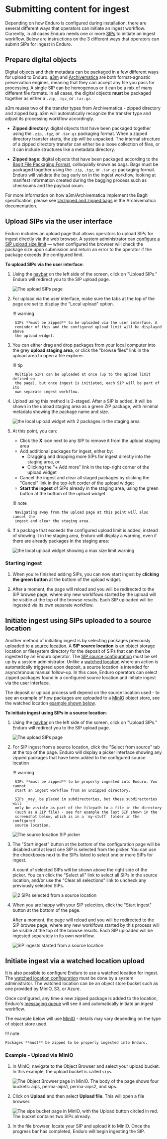 # Submitting content for ingest

Depending on how Enduro is configured during installation, there are several
different ways that operators can initiate an ingest workflow. Currently, in all
cases Enduro needs one or more
[SIPs](../glossary.md#submission-information-package-sip) to initiate an ingest
workflow. Below are instructions on the 3 different ways that operators can
submit SIPs for ingest in Enduro.

## Prepare digital objects

Digital objects and their metadata can be packaged in a few different ways for
upload to Enduro. [a3m][a3m] and [Archivematica][Archivematica] are both
format-agnostic preservation engines, meaning that they can accept any file you
pass for processing. A single SIP can be homogenous or it can be a mix of many
different file formats. In all cases, the digital objects **must** be packaged
together as either a `.zip`, `.tgz`, or `.tar.gz`.

a3m reuses two of the transfer types from Archivematica - zipped directory and
zipped bag. a3m will automatically recognize the transfer type and adjust its
processing workflow accordingly.

* **Zipped directory**: digital objects that have been packaged together using
  the `.zip`, `.tgz`, or `.tar.gz` packaging format. When a zipped directory
  transfer starts, the zip will be unpacked. The internal structure of a zipped
  directory transfer can either be a loose collection of files, or it can
  include structures like a metadata directory.

* **Zipped bags**: digital objects that have been packaged according to the
  [BagIt File Packaging Format][BagIt], colloquially known as bags. Bags must be
  packaged together using the `.zip`, `.tgz`, or `.tar.gz` packaging format.
  Enduro will validate the bag early on in the ingest workflow, looking at
  manifest information created during the bagging process such as checksums and
  the payload oxum.

For more information on how a3m/Archivematica implement the BagIt specification,
please see [Unzipped and zipped bags][Unzipped and zipped bags]
in the Archivematica documentation.

## Upload SIPs via the user interface

Enduro includes an upload page that allows operators to upload SIPs for ingest
directly via the web browser. A system administrator can
[configure a SIP upload size limit] — when configured the browser will check
the package size upon submission and return an error to the operator if the
package exceeds the configured limit.

**To upload SIPs via the user interface**:

1. Using the [navbar](../overview.md#navigation) on the left side of the screen,
   click on "Upload SIPs." Enduro will redirect you to the SIP upload  page.

    ![The upload SIPs page](../screenshots/local-upload.png)

2. For upload via the user interface, make sure the tabs at the top of the page
   are set to display the "Local upload" option.

    !!! warning

        SIPs **must be zipped** to be uploaded via the user interface. A
        reminder of this and the configured upload limit will be displayed above
        the upload widget.

3. You can either drag and drop packages from your local computer into the grey
   **upload staging area**, or click the "browse files" link in the upload area
   to open a file explorer.

    !!! tip

        Multiple SIPs can be uploaded at once (up to the upload limit defined on
        the page), but once ingest is initiated, each SIP will be part of its
        own separate ingest workflow.

4. Upload using this method is 2-staged. After a SIP is added, it will be shown
   in the upload staging area as a green ZIP package, with minimal metadata
   showing the package name and size.

    ![the local upload widget with 2 packages in the staging area](../screenshots/local-upload-staging.png)

5. At this point, you can:

    * Click the **X** icon next to any SIP to remove it from the upload staging
      area
    * Add additional packages for ingest, either by:
        * Dragging and dropping more SIPs for ingest directly into the staging
          area, or
        * Clicking the "+ Add more" link in the top-right corner of the upload
          widget
    * Cancel the ingest and clear all staged packages by clicking the "Cancel"
      link in the top-left corder of the upload widget
    * **Start the ingest** of SIPs already in the staging area, using the green
      button at the bottom of the upload widget

    !!! note

        Navigating away from the upload page at this point will also cancel the
        ingest and clear the staging area.

6. If a package that exceeds the configured upload limit is added, instead of
   showing it in the staging area, Enduro will display a warning, even if there
   are already packages in the staging area:

    ![the local upload widget showing a max size limit warning](../screenshots/local-upload-size-limit.png)

### Starting ingest

1. When you're finished adding SIPs, you can now start ingest by **clicking the
   green button** at the bottom of the upload widget.

2. After a moment, the page will reload and you will be redirected to the SIP
   browse page, where any new worklfows started by the upload  will be visible
   at the top of the browse results. Each SIP uploaded will be ingested via its
   own separate workflow.

## Initiate ingest using SIPs uploaded to a source location

Another method of initiating ingest is by selecting packages previously uploaded
to a [source location]. A **SIP source location** is an object storage location
or filesystem directory for the deposit of SIPs that can then be ingested by an
Enduro operator. The [SIP source configuration] must be set up by a system
administrator. Unlike a [watched location] where an action is automatically
triggered upon deposit, a source location is intended for asynchronous manual
follow-up. In this case, Enduro operators can select zipped packages found in a
configured source location and initiate ingest via the user interface.

The deposit or upload process will depend on the source location used - to see
an example of how packages are uploaded to a [MinIO] object store, see the
watched location [example shown below](#example---upload-via-minio).

**To initiate ingest using SIPs in a source location**:

1. Using the [navbar](../overview.md#navigation) on the left side of the screen,
   click on "Upload SIPs." Enduro will redirect you to the SIP upload  page.

    ![The upload SIPs page](../screenshots/local-upload.png)

2. For SIP ingest from a source location, click the "Select from source" tab at
   the top of the page. Enduro will display a picker interface showing any
   zipped packages that have been added to the configured source location

    !!! warning

        SIPs **must be zipped** to be properly ingested into Enduro. You cannot
        start an ingest workflow from an unzipped directory.

        SIPs _may_ be placed in subdirectories, but these subdirectories will
        only be visible as part of the filepath to a file in the directory
        (such as a ZIP file) - see for example the last SIP shown in the
        screenshot below, which is in a `my-stuff` folder in the configured
        source location.

    ![The source location SIP picker](../screenshots/sip-source-upload-selection.png)

3. The "Start ingest" button at the bottom of the configuration page will be
   disabled until at least one SIP is selected from the picker. You can use the
   checkboxes next to the SIPs listed to select one or more SIPs for ingest.

    A count of selected SIPs will be shown above the right side of the picker.
    You can click the "Select all" link to select all SIPs in the source
    location, and/or use the "Clear all selections" link to uncheck any
    previously selected SIPs.

    ![2 SIPs selected from a source location](../screenshots/sip-source-start-upload.png)

4. When you are happy with your SIP selection, click the "Start ingest" button
   at the bottom of the page.

    After a moment, the page will reload and you will be redirected to the SIP
    browse page, where any new worklfows started by this process  will be
    visible at the top of the browse results. Each SIP uploaded will be ingested
    separately in its own workflow.

    ![SIP ingests started from a source location](../screenshots/sip-source-upload-started.png)

## Initiate ingest via a watched location upload

It is also possible to configure Enduro to use a watched location for ingest.
The [watched location configuration] must be done by a system administrator. The
watched location can be an object store bucket such as one provided by MinIO,
S3, or Azure.

Once configured, any time a new zipped package is added to the location,
Enduro's [messaging queue][mq] will see it and automatically initiate an ingest
workflow.

The example below will use [MinIO][MinIO] - details may vary depending on the
type of object store used.

!!! note

    Packages **must** be zipped to be properly ingested into Enduro.

### Example - Upload via MinIO

1. In MinIO, navigate to the Object Browser and select your upload bucket. In
   this example, the upload bucket is called `sips`.

    ![The Object Browser page in MinIO. The body of the page shows four buckets:
    aips, perma-aips1, perma-aips2, and sips.](../screenshots/minio-buckets.jpeg)

2. Click on **Upload** and then select **Upload file**. This will open a file
   browser.

    ![The sips bucket page in MinIO, with the Upload button circled in red. The
    bucket contains two SIPs already.](../screenshots/minio-upload.jpeg)

3. In the file browser, locate your SIP and upload it to MinIO.
   Once the progress bar has completed, Enduro will begin ingesting the SIP.

[a3m]: https://github.com/artefactual-labs/a3m
[Archivematica]: https://archivematica.org
[BagIt]: https://tools.ietf.org/html/rfc8493
[SIP source configuration]: ../../admin-manual/configuration.md#sip-source-location-configuration
[watched location configuration]: ../../admin-manual/configuration.md#watched-location-configuration
[MinIO]: https://min.io/
[mq]: ../components.md#messaging-queue
[source location]: ../glossary.md#source-location
[Unzipped and zipped bags]: https://www.archivematica.org/docs/latest/user-manual/transfer/bags/#bags
[configure a SIP upload size limit]: ../../admin-manual/configuration.md#user-interface-sip-upload-filesize-limit
[watched location]: ../glossary.md#watched-location
